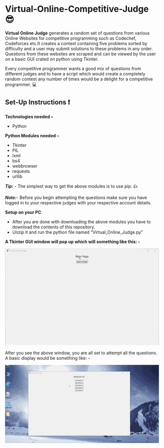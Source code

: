 # Virtual-Online-Competitive-Judge :sunglasses:


**Virtual Online Judge** generates a random set of questions from various Online Websites for competitive programming  such as Codechef, Codeforces etc.It creates a contest containing five problems sorted by difficulty and a user may submit solutions to these problems in any order. Questions from these websites are scraped and can be viewed by the user on a basic GUI crated on python using Tkinter.


Every competitive programmer wants a good mix of questions from different judges and to have a script which would create a completely random contest any number of times would be a delight for a competitive programmer. :computer:


## Set-Up Instructions :exclamation:


**Technologies needed –**
+ Python

**Python Modules needed –**
+ Tkinter
+ PIL
+ lxml
+ bs4
+ webbrowser
+ requests
+ urllib

**_Tip:_** - The simplest way to get the above modules is to use pip. :thumbsup:

**_Note:_**- Before you begin attempting the questions make sure you have logged in to your respective judges with your respective account details.

**Setup on your PC**
+ After you are done with downloading the above modules you have to download the contents of this repository.
+ Unzip it and run the python file named “Virtual_Online_Judge.py”

**A Tkinter GUI window will pop up which will something like this: -**

![alt text](https://github.com/SatyamJindal/Virtual-Online-Competitive-Judge/blob/master/GUI_Window.gif "Logo Title Text 1")



After you see the above window, you are all set to attempt all the questions. A basic display would be something like: - 

![alt text](https://github.com/SatyamJindal/Virtual-Online-Competitive-Judge/blob/master/Problem_demo.gif "Logo Title Text 1")











